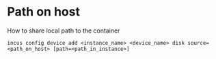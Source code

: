 # Path on host

How to share local path to the container

```
incus config device add <instance_name> <device_name> disk source=<path_on_host> [path=<path_in_instance>]
```


